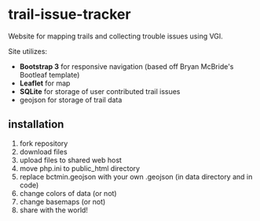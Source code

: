 trail-issue-tracker
===================

Website for mapping trails and collecting trouble issues using VGI.

Site utilizes:
* **Bootstrap 3** for responsive navigation (based off Bryan McBride's Bootleaf template)
* **Leaflet** for map
* **SQLite** for storage of user contributed trail issues
* geojson for storage of trail data

## installation

1. fork repository
2. download files
3. upload files to shared web host
4. move php.ini to public_html directory
5. replace bctmin.geojson with your own .geojson (in data directory and in code)
6. change colors of data (or not)
7. change basemaps (or not)
8. share with the world!
